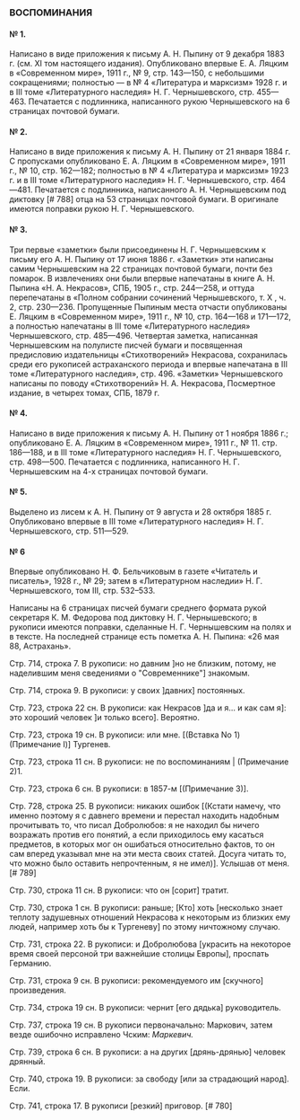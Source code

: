 ### ВОСПОМИНАНИЯ

#### № 1.
Написано в виде приложения к письму А. Н. Пыпину от 9 декабря 1883 г. (см. XI том настоящего издания). Опубликовано впервые Е. А. Ляцким в «Современном мире», 1911 г., № 9, стр. 143—150, с небольшими сокращениями; полностью — в № 4 «Литература и марксизм» 1928 г. и в III томе «Литературного наследия» Н. Г. Чернышевского, стр. 455—463. Печатается с подлинника, написанного рукою Чернышевского на 6 страницах почтовой бумаги.

#### № 2.
Написано в виде приложения к письму А. Н. Пыпину от 21 января 1884 г. С пропусками опубликовано Е. А. Ляцким в «Современном мире», 1911 г., № 10, стр. 162—182; полностью в № 4 «Литература и марксизм» 1923 г. и в III томе «Литературного наследия» Н. Г. Чернышевского, стр. 464—481. Печатается с подлинника, написанного А. Н. Чернышевским под диктовку [# 788] отца на 53 страницах почтовой бумаги. В оригинале имеются поправки рукою Н. Г. Чернышевского.

#### № 3.
Три первые «заметки» были присоединены Н. Г. Чернышевским к письму его А. Н. Пыпину от 17 июня 1886 г. «Заметки» эти написаны самим Чернышевским на 22 страницах почтовой бумаги, почти без помарок. В извлечениях они были впервые напечатаны в книге А. Н. Пыпина «Н. А. Некрасов», СПБ, 1905 г., стр. 244—258, и оттуда перепечатаны в «Полном собрании сочинений Чернышевского, т. X , ч. 2, стр. 230—236. Пропущенные Пыпиным места отчасти опубликованы Е. Ляцким в «Современном мире», 1911 г., № 10, стр. 164—168 и 171—172, а полностью напечатаны в III томе «Литературного наследия» Чернышевского, стр. 485—496. Четвертая заметка, написанная Чернышевским на полулисте писчей бумаги и посвященная предисловию издательницы «Стихотворений» Некрасова, сохранилась среди его рукописей астраханского периода и впервые напечатана в III томе «Литературного наследия», стр. 496. «Заметки» Чернышевского написаны по поводу «Стихотворений» Н. А. Некрасова, Посмертное издание, в четырех томах, СПБ, 1879 г.
#### № 4.
Написано в виде приложения к письму А. Н. Пыпину от 1 ноября 1886 г.; опубликовано Е. А. Ляцким в «Современном мире», 1911 г., № 11. стр. 186—188, и в III томе «Литературного наследия» Н. Г. Чернышевского, стр. 498—500. Печатается с подлинника, написанного Н. Г. Чернышевским на 4-х страницах почтовой бумаги.

#### № 5.
Выделено из лисем к А. Н. Пыпину от 9 августа и 28 октября 1885 г. Опубликовано впервые в III томе «Литературного наследия» Н. Г. Чернышевского, стр. 511—529.

#### № 6

Впервые опубликовано Н. Ф. Бельчиковым в газете «Читатель и писатель», 1928 г., № 29; затем в «Литературном наследии» Н. Г. Чернышевского, том III, стр. 532–533.

Написаны на 6 страницах писчей бумаги среднего формата рукой секретаря К. М. Федорова под диктовку Н. Г. Чернышевского; в рукописи имеются поправки, сделанные Н. Г. Чернышевским на полях и в тексте. На последней странице есть пометка А. Н. Пыпина: «26 мая 88, Астрахань». 

Стр. 714, строка 7. В рукописи: но давним \]но не близким, потому, не наделившим меня сведениями о "Современнике"\] знакомым.

Стр. 714, строка 9. В рукописи: у своих \]давних\] постоянных.

Стр. 723, строка 22 сн. В рукописи: как Некрасов \]да и я... и как сам я\]: это хороший человек \]и только всего\]. Вероятно.

Стр. 723, строка 19 сн. В рукописи: или мне. \[(Вставка No 1) (Примечание I)\] Тургенев.

Стр. 723, строка 11 сн. В рукописи: не по воспоминаниям | (Примечание 2)1.

Стр. 723, строка 6 сн. В рукописи: в 1857-м \[(Примечание 3)\].

Стр. 728, строка 25. В рукописи: никаких ошибок \[(Кстати намечу, что именно поэтому я с давнего времени и перестал находить надобным прочитывать то, что писал Добролюбов: я не находил бы ничего возражать против его понятий, а если приходилось ему касаться предметов, в которых мог он ошибаться относительно фактов, то он сам вперед указывал мне на эти места своих статей. Досуга читать то, что можно было оставить непрочтенным, я не имел)\]. Услышав от меня. [# 789]

 Стр. 730, строка 11 сн. В рукописи: что он \[сорит\] тратит.

Стр. 730, строка 1 сн. В рукописи: раньше; \[Кто\] хоть \[несколько знает теплоту задушевных отношений Некрасова к некоторым из близких ему людей, например хоть бы к Тургеневу\] по этому ничтожному случаю.

Стр. 731, строка 22. В рукописи: и Добролюбова \[украсить на некоторое время своей персоной три важнейшие столицы Европы\], проспать Германию.

Стр. 731, строка 9 сн. В рукописи: рекомендуемого им \[скучного\] произведения.

Стр. 734, строка 19 сн. В рукописи: чернит \[его дядька\] руководитель.

Стр. 737, строка 19 сн. В рукописи первоначально: Маркович, затем везде ошибочно исправлено Чским: *Маркевич.*

Стр. 739, строка 6 сн. В рукописи: а на других \[дрянь-дрянью\] человек дрянный.

Стр. 740, строка 19. В рукописи: за свободу \[или за страдающий народ\]. Если.

Стр. 741, строка 17. В рукописи \[резкий\] приговор. [# 780]


